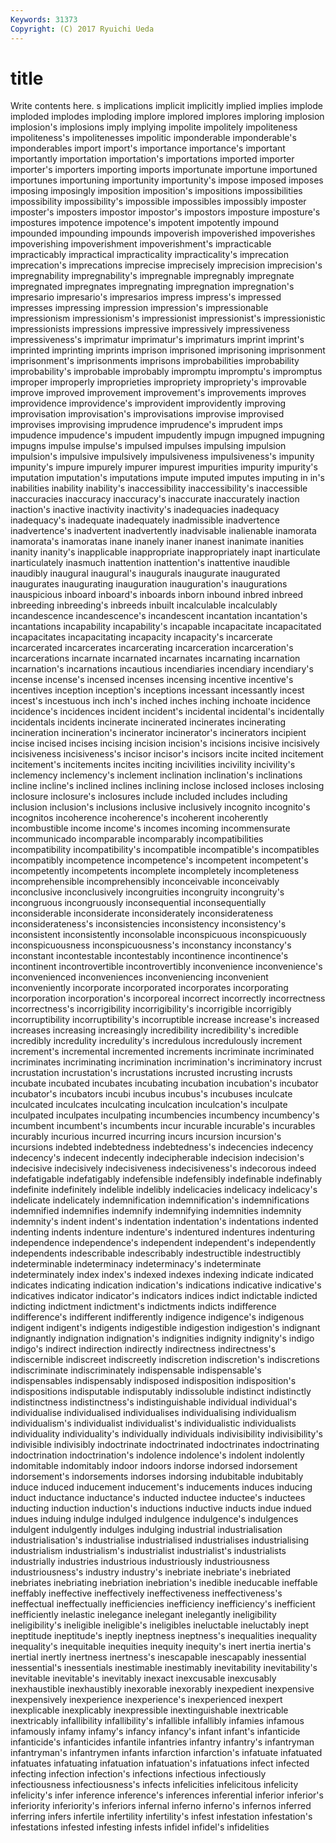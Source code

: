 ```yaml
---
Keywords: 31373 
Copyright: (C) 2017 Ryuichi Ueda
---
```


# title

Write contents here.
s implications implicit implicitly implied implies
implode imploded implodes imploding implore implored implores imploring implosion implosion's
implosions imply implying impolite impolitely impoliteness impoliteness's impolitenesses impolitic imponderable
imponderable's imponderables import import's importance importance's important importantly importation importation's
importations imported importer importer's importers importing imports importunate importune importuned
importunes importuning importunity importunity's impose imposed imposes imposing imposingly imposition
imposition's impositions impossibilities impossibility impossibility's impossible impossibles impossibly imposter imposter's
imposters impostor impostor's impostors imposture imposture's impostures impotence impotence's impotent
impotently impound impounded impounding impounds impoverish impoverished impoverishes impoverishing impoverishment
impoverishment's impracticable impracticably impractical impracticality impracticality's imprecation imprecation's imprecations imprecise
imprecisely imprecision imprecision's impregnability impregnability's impregnable impregnably impregnate impregnated impregnates
impregnating impregnation impregnation's impresario impresario's impresarios impress impress's impressed impresses
impressing impression impression's impressionable impressionism impressionism's impressionist impressionist's impressionistic impressionists
impressions impressive impressively impressiveness impressiveness's imprimatur imprimatur's imprimaturs imprint imprint's
imprinted imprinting imprints imprison imprisoned imprisoning imprisonment imprisonment's imprisonments imprisons
improbabilities improbability improbability's improbable improbably impromptu impromptu's impromptus improper improperly
improprieties impropriety impropriety's improvable improve improved improvement improvement's improvements improves
improvidence improvidence's improvident improvidently improving improvisation improvisation's improvisations improvise improvised
improvises improvising imprudence imprudence's imprudent imps impudence impudence's impudent impudently
impugn impugned impugning impugns impulse impulse's impulsed impulses impulsing impulsion
impulsion's impulsive impulsively impulsiveness impulsiveness's impunity impunity's impure impurely impurer
impurest impurities impurity impurity's imputation imputation's imputations impute imputed imputes
imputing in in's inabilities inability inability's inaccessibility inaccessibility's inaccessible inaccuracies
inaccuracy inaccuracy's inaccurate inaccurately inaction inaction's inactive inactivity inactivity's inadequacies
inadequacy inadequacy's inadequate inadequately inadmissible inadvertence inadvertence's inadvertent inadvertently inadvisable
inalienable inamorata inamorata's inamoratas inane inanely inaner inanest inanimate inanities
inanity inanity's inapplicable inappropriate inappropriately inapt inarticulate inarticulately inasmuch inattention
inattention's inattentive inaudible inaudibly inaugural inaugural's inaugurals inaugurate inaugurated inaugurates
inaugurating inauguration inauguration's inaugurations inauspicious inboard inboard's inboards inborn inbound
inbred inbreed inbreeding inbreeding's inbreeds inbuilt incalculable incalculably incandescence incandescence's
incandescent incantation incantation's incantations incapability incapability's incapable incapacitate incapacitated incapacitates
incapacitating incapacity incapacity's incarcerate incarcerated incarcerates incarcerating incarceration incarceration's incarcerations
incarnate incarnated incarnates incarnating incarnation incarnation's incarnations incautious incendiaries incendiary
incendiary's incense incense's incensed incenses incensing incentive incentive's incentives inception
inception's inceptions incessant incessantly incest incest's incestuous inch inch's inched
inches inching inchoate incidence incidence's incidences incident incident's incidental incidental's
incidentally incidentals incidents incinerate incinerated incinerates incinerating incineration incineration's incinerator
incinerator's incinerators incipient incise incised incises incising incision incision's incisions
incisive incisively incisiveness incisiveness's incisor incisor's incisors incite incited incitement
incitement's incitements incites inciting incivilities incivility incivility's inclemency inclemency's inclement
inclination inclination's inclinations incline incline's inclined inclines inclining inclose inclosed
incloses inclosing inclosure inclosure's inclosures include included includes including inclusion
inclusion's inclusions inclusive inclusively incognito incognito's incognitos incoherence incoherence's incoherent
incoherently incombustible income income's incomes incoming incommensurate incommunicado incomparable incomparably
incompatibilities incompatibility incompatibility's incompatible incompatible's incompatibles incompatibly incompetence incompetence's incompetent
incompetent's incompetently incompetents incomplete incompletely incompleteness incomprehensible incomprehensibly inconceivable inconceivably
inconclusive inconclusively incongruities incongruity incongruity's incongruous incongruously inconsequential inconsequentially inconsiderable
inconsiderate inconsiderately inconsiderateness inconsiderateness's inconsistencies inconsistency inconsistency's inconsistent inconsistently inconsolable
inconspicuous inconspicuously inconspicuousness inconspicuousness's inconstancy inconstancy's inconstant incontestable incontestably incontinence
incontinence's incontinent incontrovertible incontrovertibly inconvenience inconvenience's inconvenienced inconveniences inconveniencing inconvenient
inconveniently incorporate incorporated incorporates incorporating incorporation incorporation's incorporeal incorrect incorrectly
incorrectness incorrectness's incorrigibility incorrigibility's incorrigible incorrigibly incorruptibility incorruptibility's incorruptible increase
increase's increased increases increasing increasingly incredibility incredibility's incredible incredibly incredulity
incredulity's incredulous incredulously increment increment's incremental incremented increments incriminate incriminated
incriminates incriminating incrimination incrimination's incriminatory incrust incrustation incrustation's incrustations incrusted
incrusting incrusts incubate incubated incubates incubating incubation incubation's incubator incubator's
incubators incubi incubus incubus's incubuses inculcate inculcated inculcates inculcating inculcation
inculcation's inculpate inculpated inculpates inculpating incumbencies incumbency incumbency's incumbent incumbent's
incumbents incur incurable incurable's incurables incurably incurious incurred incurring incurs
incursion incursion's incursions indebted indebtedness indebtedness's indecencies indecency indecency's indecent
indecently indecipherable indecision indecision's indecisive indecisively indecisiveness indecisiveness's indecorous indeed
indefatigable indefatigably indefensible indefensibly indefinable indefinably indefinite indefinitely indelible indelibly
indelicacies indelicacy indelicacy's indelicate indelicately indemnification indemnification's indemnifications indemnified indemnifies
indemnify indemnifying indemnities indemnity indemnity's indent indent's indentation indentation's indentations
indented indenting indents indenture indenture's indentured indentures indenturing independence independence's
independent independent's independently independents indescribable indescribably indestructible indestructibly indeterminable indeterminacy
indeterminacy's indeterminate indeterminately index index's indexed indexes indexing indicate indicated
indicates indicating indication indication's indications indicative indicative's indicatives indicator indicator's
indicators indices indict indictable indicted indicting indictment indictment's indictments indicts
indifference indifference's indifferent indifferently indigence indigence's indigenous indigent indigent's indigents
indigestible indigestion indigestion's indignant indignantly indignation indignation's indignities indignity indignity's
indigo indigo's indirect indirection indirectly indirectness indirectness's indiscernible indiscreet indiscreetly
indiscretion indiscretion's indiscretions indiscriminate indiscriminately indispensable indispensable's indispensables indispensably indisposed
indisposition indisposition's indispositions indisputable indisputably indissoluble indistinct indistinctly indistinctness indistinctness's
indistinguishable individual individual's individualise individualised individualises individualising individualism individualism's individualist
individualist's individualistic individualists individuality individuality's individually individuals indivisibility indivisibility's indivisible
indivisibly indoctrinate indoctrinated indoctrinates indoctrinating indoctrination indoctrination's indolence indolence's indolent
indolently indomitable indomitably indoor indoors indorse indorsed indorsement indorsement's indorsements
indorses indorsing indubitable indubitably induce induced inducement inducement's inducements induces
inducing induct inductance inductance's inducted inductee inductee's inductees inducting induction
induction's inductions inductive inducts indue indued indues induing indulge indulged
indulgence indulgence's indulgences indulgent indulgently indulges indulging industrial industrialisation industrialisation's
industrialise industrialised industrialises industrialising industrialism industrialism's industrialist industrialist's industrialists industrially
industries industrious industriously industriousness industriousness's industry industry's inebriate inebriate's inebriated
inebriates inebriating inebriation inebriation's inedible ineducable ineffable ineffably ineffective ineffectively
ineffectiveness ineffectiveness's ineffectual ineffectually inefficiencies inefficiency inefficiency's inefficient inefficiently inelastic
inelegance inelegant inelegantly ineligibility ineligibility's ineligible ineligible's ineligibles ineluctable ineluctably
inept ineptitude ineptitude's ineptly ineptness ineptness's inequalities inequality inequality's inequitable
inequities inequity inequity's inert inertia inertia's inertial inertly inertness inertness's
inescapable inescapably inessential inessential's inessentials inestimable inestimably inevitability inevitability's inevitable
inevitable's inevitably inexact inexcusable inexcusably inexhaustible inexhaustibly inexorable inexorably inexpedient
inexpensive inexpensively inexperience inexperience's inexperienced inexpert inexplicable inexplicably inexpressible inextinguishable
inextricable inextricably infallibility infallibility's infallible infallibly infamies infamous infamously infamy
infamy's infancy infancy's infant infant's infanticide infanticide's infanticides infantile infantries
infantry infantry's infantryman infantryman's infantrymen infants infarction infarction's infatuate infatuated
infatuates infatuating infatuation infatuation's infatuations infect infected infecting infection infection's
infections infectious infectiously infectiousness infectiousness's infects infelicities infelicitous infelicity infelicity's
infer inference inference's inferences inferential inferior inferior's inferiority inferiority's inferiors
infernal inferno inferno's infernos inferred inferring infers infertile infertility infertility's
infest infestation infestation's infestations infested infesting infests infidel infidel's infidelities
